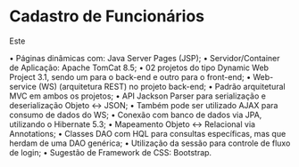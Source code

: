 # Cadastro de Funcionários

Este

•	Páginas dinâmicas com: Java Server Pages (JSP);
•	Servidor/Container de Aplicação: Apache TomCat 8.5;
•	02 projetos do tipo Dynamic Web Project 3.1, sendo um para o back-end e outro para o front-end;
•	Web-service (WS) (arquitetura REST) no projeto back-end;
•	Padrão arquitetural MVC em ambos os projetos;
•	API Jackson Parser para serialização e deserialização Objeto <-> JSON;
•	Também pode ser utilizado AJAX para consumo de dados do WS;
•	Conexão com banco de dados via JPA, utilizando o Hibernate 5.3;
•	Mapeamento Objeto <-> Relacional via Annotations;
•	Classes DAO com HQL para consultas específicas, mas que herdam de uma DAO genérica;
•	Utilização da sessão para controle de fluxo de login;
•	Sugestão de Framework de CSS: Bootstrap.
